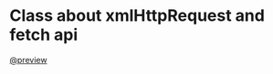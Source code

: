 # Class about xmlHttpRequest and fetch api
    

[@preview](https://api-imagens-aleatorias-hmw2w94u7-gabriel-aroucas.vercel.app)
